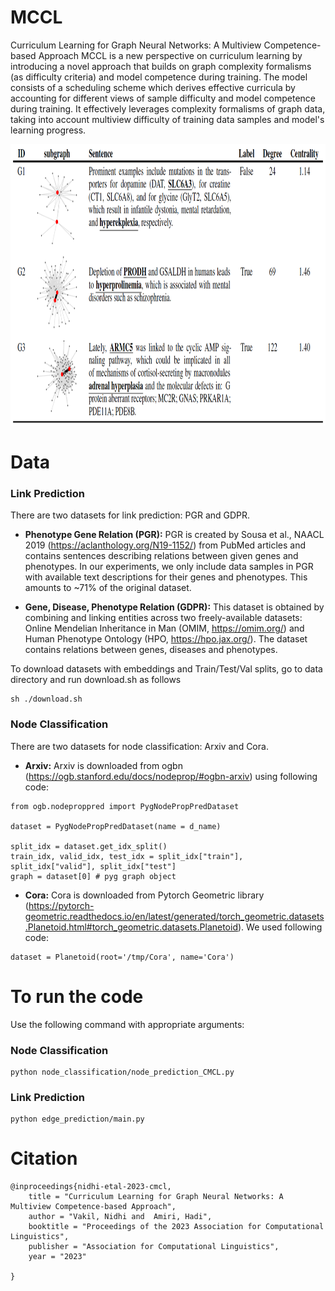 # MCCL
Curriculum Learning for Graph Neural Networks: A Multiview Competence-based Approach
MCCL is a new perspective on curriculum learning by introducing a novel approach that builds on graph complexity formalisms (as difficulty criteria) and model competence during training. The model consists of a scheduling scheme which derives effective curricula by accounting for different views of sample difficulty and model competence during training. It effectively leverages complexity formalisms of graph data, taking into account multiview difficulty of training data samples and model's learning progress.
<p align="center">
<img src="https://github.com/CLU-UML/MCCL/blob/main/mccl.png" width="800" height="450">
</p>

# Data 
### Link Prediction
There are two datasets for link prediction: PGR and GDPR. 

* **Phenotype Gene Relation (PGR):**  PGR is created by Sousa et al., NAACL 2019 (https://aclanthology.org/N19-1152/) from PubMed articles and contains sentences describing relations between given genes and phenotypes. In our experiments, we only include data samples in PGR with available text descriptions for their genes and phenotypes. This amounts to ~71% of the original dataset. 

* **Gene, Disease, Phenotype Relation (GDPR):** This dataset is obtained by combining and linking entities across two freely-available datasets: Online Mendelian Inheritance in Man (OMIM, https://omim.org/) and Human Phenotype Ontology (HPO, https://hpo.jax.org/). The dataset contains relations between genes, diseases and phenotypes.

To download datasets with embeddings and Train/Test/Val splits, go to data directory and run download.sh as follows

```
sh ./download.sh
```
### Node Classification
There are two datasets for node classification: Arxiv and Cora. 

* **Arxiv:** Arxiv is downloaded from ogbn (https://ogb.stanford.edu/docs/nodeprop/#ogbn-arxiv) using following code:

```
from ogb.nodeproppred import PygNodePropPredDataset

dataset = PygNodePropPredDataset(name = d_name) 

split_idx = dataset.get_idx_split()
train_idx, valid_idx, test_idx = split_idx["train"], split_idx["valid"], split_idx["test"]
graph = dataset[0] # pyg graph object

```
* **Cora:** Cora is downloaded from Pytorch Geometric library (https://pytorch-geometric.readthedocs.io/en/latest/generated/torch_geometric.datasets.Planetoid.html#torch_geometric.datasets.Planetoid). We used following code:

```
dataset = Planetoid(root='/tmp/Cora', name='Cora')
```
# To run the code 
Use the following command with appropriate arguments:
### Node Classification
```
python node_classification/node_prediction_CMCL.py
```
### Link Prediction
```
python edge_prediction/main.py
```
# Citation

```
@inproceedings{nidhi-etal-2023-cmcl,
    title = "Curriculum Learning for Graph Neural Networks: A Multiview Competence-based Approach",
    author = "Vakil, Nidhi and  Amiri, Hadi",
    booktitle = "Proceedings of the 2023 Association for Computational Linguistics",
    publisher = "Association for Computational Linguistics",
    year = "2023"
    
}
```
